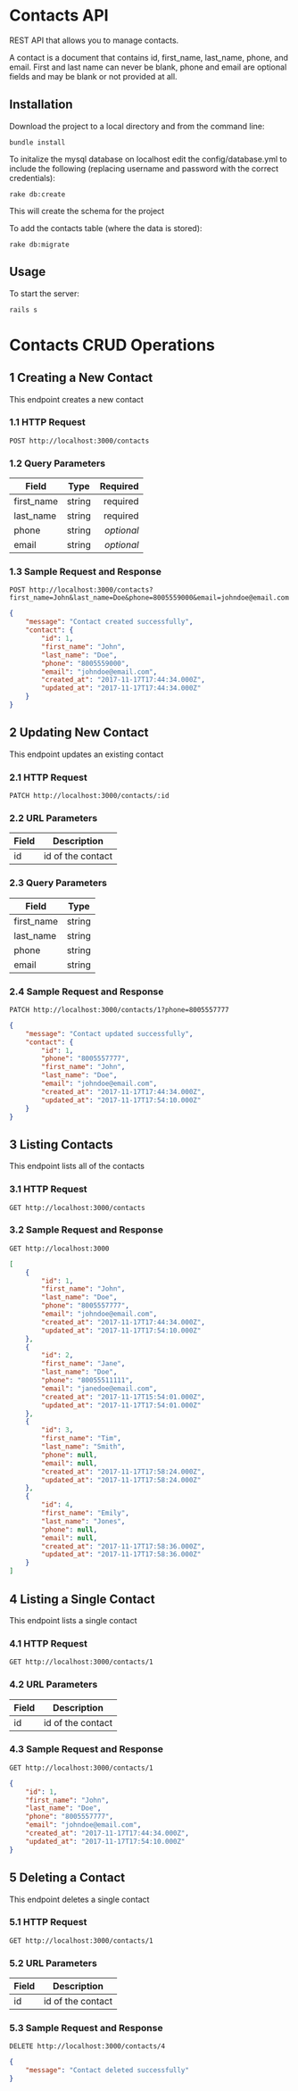 # Contacts API

REST API that allows you to manage contacts.

A contact is a document that contains id, first_name, last_name, phone, and email.
First and last name can never be blank, phone and email are optional fields and may be blank or not provided at all.

## Installation

Download the project to a local directory and from the command line:

```shell
bundle install
```

To initalize the mysql database on localhost edit the config/database.yml to include the following (replacing username and password with the correct credentials):

```shell
rake db:create
```

This will create the schema for the project

To add the contacts table (where the data is stored):

```shell
rake db:migrate
```

## Usage

To start the server:

```shell
rails s
```

# Contacts CRUD Operations

## 1 Creating a New Contact

This endpoint creates a new contact

### 1.1 HTTP Request

```POST http://localhost:3000/contacts```

### 1.2 Query Parameters

| Field         | Type          | Required |
| ------------- |:-------------:| -----:|
| first_name    | string        | required |
| last_name     | string        | required |
| phone         | string        | _optional_ |
| email         | string        | _optional_ |

### 1.3 Sample Request and Response

```POST http://localhost:3000/contacts?first_name=John&last_name=Doe&phone=8005559000&email=johndoe@email.com```

```json
{
    "message": "Contact created successfully",
    "contact": {
        "id": 1,
        "first_name": "John",
        "last_name": "Doe",
        "phone": "8005559000",
        "email": "johndoe@email.com",
        "created_at": "2017-11-17T17:44:34.000Z",
        "updated_at": "2017-11-17T17:44:34.000Z"
    }
}
```

## 2 Updating New Contact

This endpoint updates an existing contact

### 2.1 HTTP Request

```PATCH http://localhost:3000/contacts/:id```

### 2.2 URL Parameters

| Field         | Description |
| ------------- |:-------------:|
| id    | id of the contact |

### 2.3 Query Parameters

| Field         | Type          |
| ------------- |:-------------:|
| first_name    | string        |
| last_name     | string        |
| phone         | string        |
| email         | string        |

### 2.4 Sample Request and Response

```PATCH http://localhost:3000/contacts/1?phone=8005557777```

```json
{
    "message": "Contact updated successfully",
    "contact": {
        "id": 1,
        "phone": "8005557777",
        "first_name": "John",
        "last_name": "Doe",
        "email": "johndoe@email.com",
        "created_at": "2017-11-17T17:44:34.000Z",
        "updated_at": "2017-11-17T17:54:10.000Z"
    }
}
```

## 3 Listing Contacts

This endpoint lists all of the contacts

### 3.1 HTTP Request

```GET http://localhost:3000/contacts```

### 3.2 Sample Request and Response

```GET http://localhost:3000```

```json
[
    {
        "id": 1,
        "first_name": "John",
        "last_name": "Doe",
        "phone": "8005557777",
        "email": "johndoe@email.com",
        "created_at": "2017-11-17T17:44:34.000Z",
        "updated_at": "2017-11-17T17:54:10.000Z"
    },
    {
        "id": 2,
        "first_name": "Jane",
        "last_name": "Doe",
        "phone": "80055511111",
        "email": "janedoe@email.com",
        "created_at": "2017-11-17T15:54:01.000Z",
        "updated_at": "2017-11-17T17:54:01.000Z"
    },
    {
        "id": 3,
        "first_name": "Tim",
        "last_name": "Smith",
        "phone": null,
        "email": null,
        "created_at": "2017-11-17T17:58:24.000Z",
        "updated_at": "2017-11-17T17:58:24.000Z"
    },
    {
        "id": 4,
        "first_name": "Emily",
        "last_name": "Jones",
        "phone": null,
        "email": null,
        "created_at": "2017-11-17T17:58:36.000Z",
        "updated_at": "2017-11-17T17:58:36.000Z"
    }
]
```

## 4 Listing a Single Contact

This endpoint lists a single contact

### 4.1 HTTP Request

```GET http://localhost:3000/contacts/1```

### 4.2 URL Parameters

| Field         | Description |
| ------------- |:-------------:|
| id    | id of the contact |

### 4.3 Sample Request and Response

```GET http://localhost:3000/contacts/1```

```json
{
    "id": 1,
    "first_name": "John",
    "last_name": "Doe",
    "phone": "8005557777",
    "email": "johndoe@email.com",
    "created_at": "2017-11-17T17:44:34.000Z",
    "updated_at": "2017-11-17T17:54:10.000Z"
}
```

## 5 Deleting a Contact

This endpoint deletes a single contact

### 5.1 HTTP Request

```GET http://localhost:3000/contacts/1```

### 5.2 URL Parameters

| Field         | Description |
| ------------- |:-------------:|
| id    | id of the contact |

### 5.3 Sample Request and Response

```DELETE http://localhost:3000/contacts/4```

```json
{
    "message": "Contact deleted successfully"
}
```

